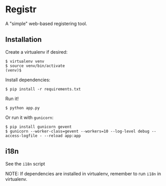 Registr
=======

A "simple" web-based registering tool.

Installation
------------

Create a virtualenv if desired:

```
$ virtualenv venv
$ source venv/bin/activate
(venv)$
```

Install dependencies:

```
$ pip install -r requirements.txt
```

Run it!

```
$ python app.py
```

Or run it with `gunicorn`:
```
$ pip install gunicorn gevent
$ gunicorn --worker-class=gevent --workers=10 --log-level debug --access-logfile - --reload app:app
```

i18n
----

See the `i18n` script

NOTE: If dependencies are installed in virtualenv, remember to run `i18n` in virtualenv.
